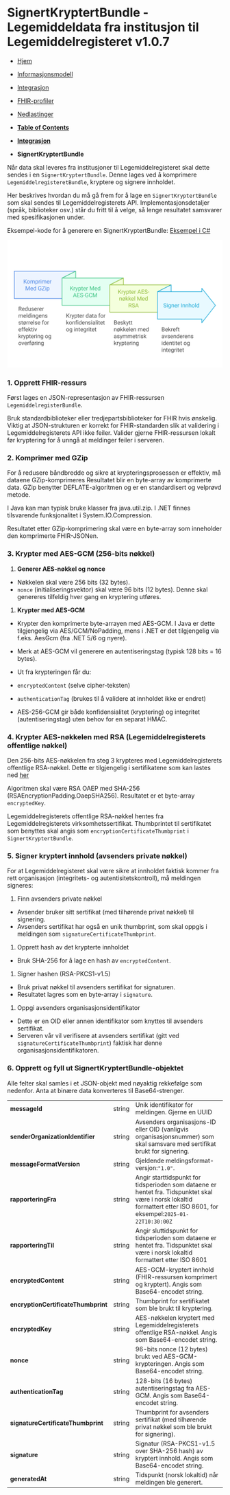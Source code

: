 # SignertKryptertBundle - Legemiddeldata fra institusjon til Legemiddelregisteret v1.0.7

*  [Hjem](index.md) 
*  [Informasjonsmodell](informasjonsmodell.md) 
*  [Integrasjon](integrasjon.md) 
*  [FHIR-profiler](profiler.md) 
*  [Nedlastinger](nedlastinger.md) 

* [**Table of Contents**](toc.md)
* [**Integrasjon**](integrasjon.md)
* **SignertKryptertBundle**

Når data skal leveres fra institusjoner til Legemiddelregisteret skal dette sendes i en `SignertKryptertBundle`. Denne lages ved å komprimere `LegemiddelregisteretBundle`, kryptere og signere innholdet.

Her beskrives hvordan du må gå frem for å lage en `SignertKryptertBundle` som skal sendes til Legemiddelregisterets API. Implementasjonsdetaljer (språk, biblioteker osv.) står du fritt til å velge, så lenge resultatet samsvarer med spesifikasjonen under.

Eksempel-kode for å generere en SignertKryptertBundle: [Eksempel i C#](eksempelkode_cs.md)

![](signertkryptertbundle.svg) 

### 1. Opprett FHIR-ressurs

Først lages en JSON-representasjon av FHIR-ressursen `LegemiddelregisterBundle`.

Bruk standardbiblioteker eller tredjepartsbiblioteker for FHIR hvis ønskelig. Viktig at JSON-strukturen er korrekt for FHIR-standarden slik at validering i Legemiddelregisterets API ikke feiler. Valider gjerne FHIR-ressursen lokalt før kryptering for å unngå at meldinger feiler i serveren.

### 2. Komprimer med GZip

For å redusere båndbredde og sikre at krypteringsprosessen er effektiv, må dataene GZip-komprimeres
 Resultatet blir en byte-array av komprimerte data. GZip benytter DEFLATE-algoritmen og er en standardisert og velprøvd metode.

I Java kan man typisk bruke klasser fra java.util.zip. I .NET finnes tilsvarende funksjonalitet i System.IO.Compression.

Resultatet etter GZip-komprimering skal være en byte-array som inneholder den komprimerte FHIR-JSONen.

### 3. Krypter med AES-GCM (256-bits nøkkel)

1. **Generer AES-nøkkel og nonce**
* Nøkkelen skal være 256 bits (32 bytes).
* `nonce` (initialiseringsvektor) skal være 96 bits (12 bytes). Denne skal genereres tilfeldig hver gang en kryptering utføres.

1. **Krypter med AES-GCM**
* Krypter den komprimerte byte-arrayen med AES-GCM. I Java er dette tilgjengelig via AES/GCM/NoPadding, mens i .NET er det tilgjengelig via f.eks. AesGcm (fra .NET 5/6 og nyere).
* Merk at AES-GCM vil generere en autentiseringstag (typisk 128 bits = 16 bytes).
* Ut fra krypteringen får du: 
* `encryptedContent` (selve cipher-teksten)
* `authenticationTag` (brukes til å validere at innholdet ikke er endret)
 
* AES-256-GCM gir både konfidensialitet (kryptering) og integritet (autentiseringstag) uten behov for en separat HMAC.

### 4. Krypter AES-nøkkelen med RSA (Legemiddelregisterets offentlige nøkkel)

Den 256-bits AES-nøkkelen fra steg 3 krypteres med Legemiddelregisterets offentlige RSA-nøkkel. Dette er tilgjengelig i sertifikatene som kan lastes ned [her](nedlastinger.md)

Algoritmen skal være RSA OAEP med SHA-256 (RSAEncryptionPadding.OaepSHA256). Resultatet er et byte-array `encryptedKey`.

Legemiddelregisterets offentlige RSA-nøkkel hentes fra Legemiddelregisterets virksomhetssertifikat. Thumbprintet til sertifikatet som benyttes skal angis som `encryptionCertificateThumbprint` i `SignertKryptertBundle`.

### 5. Signer kryptert innhold (avsenders private nøkkel)

For at Legemiddelregisteret skal være sikre at innholdet faktisk kommer fra rett organisasjon (integritets- og autentisitetskontroll), må meldingen signeres:

1. Finn avsenders private nøkkel
* Avsender bruker sitt sertifikat (med tilhørende privat nøkkel) til signering.
* Avsenders sertifikat har også en unik thumbprint, som skal oppgis i meldingen som `signatureCertificateThumbprint`.

1. Opprett hash av det krypterte innholdet
* Bruk SHA-256 for å lage en hash av `encryptedContent`.

1. Signer hashen (RSA-PKCS1-v1.5)
* Bruk privat nøkkel til avsenders sertifikat for signaturen.
* Resultatet lagres som en byte-array i `signature`.

1. Oppgi avsenders organisasjonsidentifikator
* Dette er en OID eller annen identifikator som knyttes til avsenders sertifikat.
* Serveren vår vil verifisere at avsenders sertifikat (gitt ved `signatureCertificateThumbprint`) faktisk har denne organisasjonsidentifikatoren.

### 6. Opprett og fyll ut SignertKryptertBundle-objektet

Alle felter skal samles i et JSON-objekt med nøyaktig rekkefølge som nedenfor. Anta at binære data konverteres til Base64-strenger.

| | | |
| :--- | :--- | :--- |
| **messageId** | string | Unik identifikator for meldingen. Gjerne en UUID |
| **senderOrganizationIdentifier** | string | Avsenders organisasjons-ID eller OID (vanligvis organisasjonsnummer) som skal samsvare med sertifikat brukt for signering. |
| **messageFormatVersion** | string | Gjeldende meldingsformat-versjon:`"1.0"`. |
| **rapporteringFra** | string | Angir starttidspunkt for tidsperioden som dataene er hentet fra. Tidspunktet skal være i norsk lokaltid formattert etter ISO 8601, for eksempel:`2025-01-22T10:30:00Z` |
| **rapporteringTil** | string | Angir sluttidspunkt for tidsperioden som dataene er hentet fra. Tidspunktet skal være i norsk lokaltid formattert etter ISO 8601 |
| **encryptedContent** | string | AES-GCM-kryptert innhold (FHIR-ressursen komprimert og kryptert). Angis som Base64-encodet string. |
| **encryptionCertificateThumbprint** | string | Thumbprint for sertifikatet som ble brukt til kryptering. |
| **encryptedKey** | string | AES-nøkkelen kryptert med Legemiddelregisterets offentlige RSA-nøkkel. Angis som Base64-encodet string. |
| **nonce** | string | 96-bits nonce (12 bytes) brukt ved AES-GCM-krypteringen. Angis som Base64-encodet string. |
| **authenticationTag** | string | 128-bits (16 bytes) autentiseringstag fra AES-GCM. Angis som Base64-encodet string. |
| **signatureCertificateThumbprint** | string | Thumbprint for avsenders sertifikat (med tilhørende privat nøkkel som ble brukt for signering). |
| **signature** | string | Signatur (RSA-PKCS1-v1.5 over SHA-256 hash) av kryptert innhold. Angis som Base64-encodet string. |
| **generatedAt** | string | Tidspunkt (norsk lokaltid) når meldingen ble generert. |

